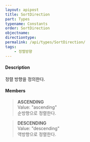 ```yaml
---
layout: apipost
title: SortDirection
part: Types
typename: Constants
order: SortDirection
objectname: 
directiontype: 
permalink: /api/types/SortDirection/
tags:
    - 정렬방향
---
```



#### Description

정렬 방향을 정의한다.

#### Members

> **ASCENDING**  
> Value: "ascending"  
> 순방향으로 정렬한다.  

> **DESCENDING**   
> Value: "descending"  
> 역방향으로 정렬한다.  

